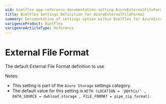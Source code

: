 ```yaml
---
uid: bimlflex-app-reference-documentation-setting-AzureExternalFileFormat
title: BimlFlex Settings Definition for AzureExternalFileFormat
summary: Documentation of settings option within BimlFlex for AzureExternalFileFormat
varigenceProduct: BimlFlex
varigenceArticleType: Reference
---
```


# External File Format

The default External File Format definition to use

Notes:
* This setting is part of the `Azure Storage` settings category.
 * The default value for this setting is `WITH (LOCATION = '@@this/' , DATA_SOURCE = dwhload_storage , FILE_FORMAT = pipe_zip_format)`.